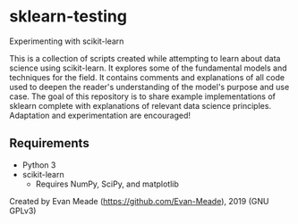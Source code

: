 # sklearn-testing
Experimenting with scikit-learn

This is a collection of scripts created while attempting to learn about data science using scikit-learn. It explores some of the fundamental models and techniques for the field. It contains comments and explanations of all code used to deepen the reader's understanding of the model's purpose and use case. The goal of this repository is to share example implementations of sklearn complete with explanations of relevant data science principles. Adaptation and experimentation are encouraged!

## Requirements
* Python 3
* scikit-learn
  * Requires NumPy, SciPy, and matplotlib

Created by Evan Meade (https://github.com/Evan-Meade), 2019 (GNU GPLv3)
